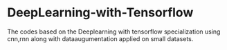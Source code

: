 # DeepLearning-with-Tensorflow
The codes based on the Deeplearning with tensorflow specialization using cnn,rnn along with dataaugumentation applied on small datasets.
